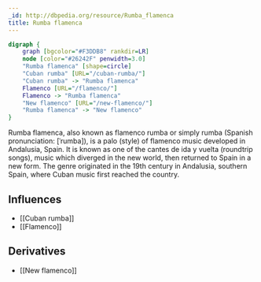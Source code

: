 ```yaml
---
_id: http://dbpedia.org/resource/Rumba_flamenca
title: Rumba flamenca
---
```


```dot
digraph {
	graph [bgcolor="#F3DDB8" rankdir=LR]
	node [color="#26242F" penwidth=3.0]
	"Rumba flamenca" [shape=circle]
	"Cuban rumba" [URL="/cuban-rumba/"]
	"Cuban rumba" -> "Rumba flamenca"
	Flamenco [URL="/flamenco/"]
	Flamenco -> "Rumba flamenca"
	"New flamenco" [URL="/new-flamenco/"]
	"Rumba flamenca" -> "New flamenco"
}
```

Rumba flamenca, also known as flamenco rumba or simply rumba (Spanish pronunciation: [ˈrumba]), is a palo (style) of flamenco music developed in Andalusia, Spain. It is known as one of the cantes de ida y vuelta (roundtrip songs), music which diverged in the new world, then returned to Spain in a new form. The genre originated in the 19th century in Andalusia, southern Spain, where Cuban music first reached the country.

## Influences
- [[Cuban rumba]]
- [[Flamenco]]

## Derivatives
- [[New flamenco]]
